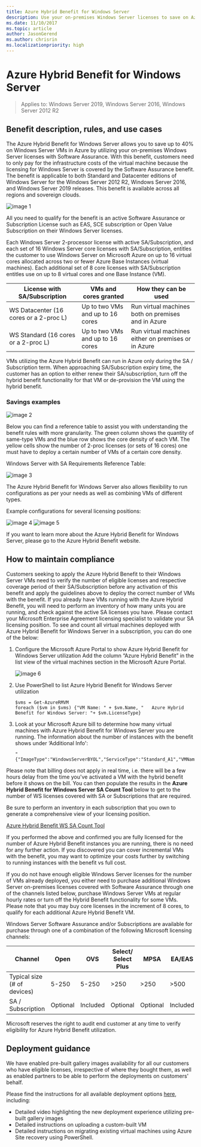 ```yaml
---
title: Azure Hybrid Benefit for Windows Server
description: Use your on-premises Windows Server licenses to save on Azure VMs
ms.date: 11/10/2017
ms.topic: article
author: JasonGerend
ms.author: chrisrin
ms.localizationpriority: high
---
```


# Azure Hybrid Benefit for Windows Server

>Applies to: Windows Server 2019, Windows Server 2016, Windows Server 2012 R2

## Benefit description, rules, and use cases

The Azure Hybrid Benefit for Windows Server allows you to save up to 40% on Windows Server VMs in Azure by utilizing your on-premises Windows Server licenses with Software Assurance.  With this benefit, customers need to only pay for the infrastructure costs of the virtual machine because the licensing for Windows Server is covered by the Software Assurance benefit.  The benefit is applicable to both Standard and Datacenter editions of Windows Server for the Windows Server 2012 R2, Windows Server 2016, and Windows Server 2019 releases. This benefit is available across all regions and sovereign clouds.

![image 1](media/ahb01.png)

All you need to qualify for the benefit is an active Software Assurance or Subscription License such as EAS, SCE subscription or Open Value Subscription on their Windows Server licenses.

Each Windows Server 2-processor license with active SA/Subscription, and each set of 16 Windows Server core licenses with SA/Subscription, entitles the customer to use Windows Server on Microsoft Azure on up to 16 virtual cores allocated across two or fewer Azure Base Instances (virtual machines). Each additional set of 8 core licenses with SA/Subscription entitles use on up to 8 virtual cores and one Base Instance (VM).

| License with SA/Subscription            | VMs and cores granted            | How they can be used                                |
|-----------------------------------------|----------------------------------|-----------------------------------------------------|
| WS Datacenter (16 cores or a 2-proc L)  | Up to two VMs and up to 16 cores | Run virtual machines both on premises and in Azure  |
| WS Standard (16 cores or a 2-proc L)    | Up to two VMs and up to 16 cores | Run virtual machines either on premises or in Azure |

VMs utilizing the Azure Hybrid Benefit can run in Azure only during the SA / Subscription term. When approaching SA/Subscription expiry time, the customer has an option to either renew their SA/subscription, turn off the hybrid benefit functionality for that VM or de-provision the VM using the hybrid benefit.

### Savings examples

![image 2](media/ahb02.png)

Below you can find a reference table to assist you with understanding the benefit rules with more granularity.
The green column shows the quantity of same-type VMs and the blue row shows the core density of each VM. The yellow cells show the number of 2-proc licenses (or sets of 16 cores) one must have to deploy a certain number of VMs of a certain core density.

Windows Server with SA Requirements Reference Table:

![image 3](media/ahb03.png)

The Azure Hybrid Benefit for Windows Server also allows flexibility to run configurations as per your needs as well as combining VMs of different types.

Example configurations for several licensing positions:

![image 4](media/ahb04.png)
![image 5](media/ahb05.png)


If you want to learn more about the Azure Hybrid Benefit for Windows Server, please go to the Azure Hybrid Benefit website.

## How to maintain compliance

Customers seeking to apply the Azure Hybrid Benefit to their Windows Server VMs need to verify the number of eligible licenses and respective coverage period of their SA/Subscription before any activation of this benefit and apply the guidelines above to deploy the correct number of VMs with the benefit.
If you already have VMs running with the Azure Hybrid Benefit, you will need to perform an inventory of how many units you are running, and check against the active SA licenses you have.  Please contact your Microsoft Enterprise Agreement licensing specialist to validate your SA licensing position.
To see and count all virtual machines deployed with Azure Hybrid Benefit for Windows Server in a subscription, you can do one of the below:

1. Configure the Microsoft Azure Portal to show Azure Hybrid Benefit for Windows Server utilization
Add the column “Azure Hybrid Benefit” in the list view of the virtual machines section in the Microsoft Azure Portal.

    ![image 6](media/ahb06.png)

2.	Use PowerShell to list Azure Hybrid Benefit for Windows Server utilization

    ```
    $vms = Get-AzureRMVM
    foreach ($vm in $vms) {"VM Name: " + $vm.Name, "   Azure Hybrid Benefit for Windows Server: "+ $vm.LicenseType}
    ```

3.	Look at your Microsoft Azure bill to determine how many virtual machines with Azure Hybrid Benefit for Windows Server you are running. The information about the number of instances with the benefit shows under ‘Additional Info':

    ```
    "{"ImageType":"WindowsServerBYOL","ServiceType":"Standard_A1","VMName":"","UsageType":"ComputeHR"}"
    ```

Please note that billing does not apply in real time, i.e. there will be a few hours delay from the time you've activated a VM with the hybrid benefit before it shows on the bill.
You can then populate the results in the **Azure Hybrid Benefit for Windows Server SA Count Tool** below to get to the number of WS licenses covered with SA or Subscriptions that are required.

Be sure to perform an inventory in each subscription that you own to generate a comprehensive view of your licensing position.

[Azure Hybrid Benefit WS SA Count Tool](https://download.microsoft.com/download/7/1/2/712FEFF0-155C-4ABF-96C0-CE4EC4DB0516/Azure_Hybrid_Benefit_Windows_Server_SA_Count_Tool.xlsx)

If you performed the above and confirmed you are fully licensed for the number of Azure Hybrid Benefit instances you are running, there is no need for any further action. If you discovered you can cover incremental VMs with the benefit, you may want to optimize your costs further by switching to running instances with the benefit vs full cost.

If you do not have enough eligible Windows Server licenses for the number of VMs already deployed, you either need to purchase additional Windows Server on-premises licenses covered with Software Assurance through one of the channels listed below, purchase Windows Server VMs at regular hourly rates or turn off the Hybrid Benefit functionality for some VMs. Please note that you may buy core licenses in the increment of 8 cores, to qualify for each additional Azure Hybrid Benefit VM.

Windows Server Software Assurance and/or Subscriptions are available for purchase through one of a combination of the following Microsoft licensing channels:

| Channel                      | Open     | OVS	     | Select/ Select Plus	| MPSA 	     | EA/EAS   |
|------------------------------|----------|----------|-----------------------|-----------|----------|
| Typical size (# of devices)  | 5-250    | 5-250    | >250                  | >250      | >500     |
| SA / Subscription            | Optional | Included | Optional              | Optional  | Included |

Microsoft reserves the right to audit end customer at any time to verify eligibility for Azure Hybrid Benefit utilization.

## Deployment guidance

We have enabled pre-built gallery images availability for all our customers who have eligible licenses, irrespective of where they bought them, as well as enabled partners to be able to perform the deployments on customers' behalf.

Please find the instructions for all available deployment options [here](https://azure.microsoft.com/pricing/hybrid-use-benefit/), including:
-	Detailed video highlighting the new deployment experience utilizing pre-built gallery images
-	Detailed instructions on uploading a custom-built VM
-	Detailed instructions on migrating existing virtual machines using Azure Site recovery using PowerShell.
